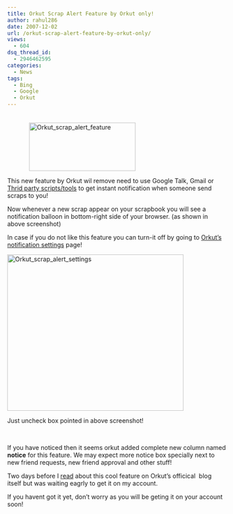 ```yaml
---
title: Orkut Scrap Alert Feature by Orkut only!
author: rahul286
date: 2007-12-02
url: /orkut-scrap-alert-feature-by-orkut-only/
views:
  - 604
dsq_thread_id:
  - 2946462595
categories:
  - News
tags:
  - Bing
  - Google
  - Orkut
---
```

<img class="wp-image-53488" style="border-top-width: 0px;border-left-width: 0px;border-bottom-width: 0px;margin: 20px 0px 0px 50px;border-right-width: 0px" height="111" alt="Orkut_scrap_alert_feature" src="http://cdn.devilsworkshop.org/files/2007/12/orkut-scrap-alert-feature.png" width="244" border="0" /> 

This new feature by Orkut wil remove need to use Google Talk, Gmail or [Thrid party scripts/tools][1] to get instant notification when someone send scraps to you!

Now whenever a new scrap appear on your scrapbook you will see a notification balloon in bottom-right side of your browser. (as shown in above screenshot)

In case if you do not like this feature you can turn-it off by going to <a href="http://www.orkut.com/NotificationsSettings.aspx" onclick="_gaq.push(['_trackEvent', 'outbound-article', 'http://www.orkut.com/NotificationsSettings.aspx', 'Orkut&#8217;s notification settings']);" >Orkut&#8217;s notification settings</a> page!

<img style="border-top-width: 0px;border-left-width: 0px;border-bottom-width: 0px;border-right-width: 0px" height="359" alt="Orkut_scrap_alert_settings" src="http://cdn.devilsworkshop.org/files/2007/12/orkut-scrap-alert-settings.png" width="404" border="0" /> 

Just uncheck box pointed in above screenshot!

&#160;

If you have noticed then it seems orkut added complete new column named **notice** for this feature. We may expect more notice box specially next to new friend requests, new friend approval and other stuff!

Two days before I <a href="http://en.blog.orkut.com/2007/11/scrap-alerts.html" onclick="_gaq.push(['_trackEvent', 'outbound-article', 'http://en.blog.orkut.com/2007/11/scrap-alerts.html', 'read']);" >read</a> about this cool feature on Orkut&#8217;s officical&#160; blog itself but was waiting eagrly to get it on my account.

If you havent got it yet, don&#8217;t worry as you will be geting it on your account soon!

 [1]: http://devilsworkshop.org/2006/10/29/orkut-hinew-scrap-10-know-who-is-online-scrapping-u/
